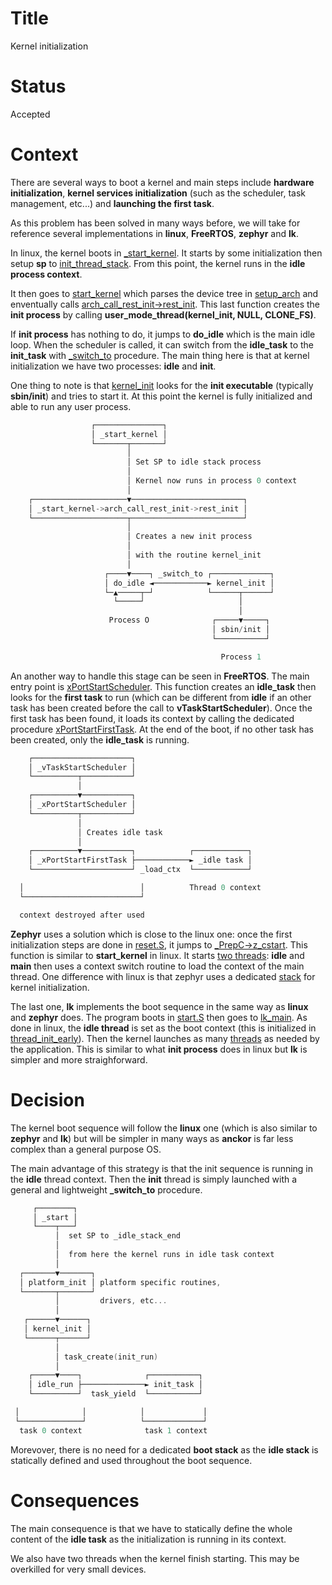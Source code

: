 # Title

Kernel initialization

# Status

Accepted

# Context

There are several ways to boot a kernel and main steps include **hardware initialization**, **kernel services initialization** (such as the scheduler, task management, etc...) and **launching the first task**.

As this problem has been solved in many ways before, we will take for reference several implementations in **linux**, **FreeRTOS**, **zephyr** and **lk**.

In linux, the kernel boots in [_start_kernel](https://elixir.bootlin.com/linux/v6.3/source/arch/riscv/kernel/head.S#L196). It starts by some initialization then setup **sp** to [init_thread_stack](https://elixir.bootlin.com/linux/v6.3/source/arch/riscv/kernel/head.S#L301). From this point, the kernel runs in the **idle process context**.

It then goes to [start_kernel](https://elixir.bootlin.com/linux/v6.3/source/init/main.c#L967) which parses the device tree in [setup_arch](https://elixir.bootlin.com/linux/v6.3/source/arch/riscv/kernel/setup.c#L265) and enventually calls [arch_call_rest_init->rest_init](https://elixir.bootlin.com/linux/v6.3/source/init/main.c#L701). This last function creates the **init process** by calling **user_mode_thread(kernel_init, NULL, CLONE_FS)**. 

If **init process** has nothing to do, it jumps to **do_idle** which is the main idle loop. When the scheduler is called, it can switch from the **idle_task** to the **init_task** with [_switch_to](https://elixir.bootlin.com/linux/v6.3/source/arch/riscv/kernel/entry.S#L536) procedure. The main thing here is that at kernel initialization we have two processes: **idle** and **init**.

One thing to note is that [kernel_init](https://elixir.bootlin.com/linux/v6.3/source/init/main.c#L1517) looks for the **init executable** (typically **sbin/init**) and tries to start it. At this point the kernel is fully initialized and able to run any user process.

```c
                  ┌───────────────┐
                  │ _start_kernel │
                  └───────┬───────┘
                          │
                          │ Set SP to idle stack process
                          │
                          │ Kernel now runs in process 0 context
                          │
    ┌─────────────────────▼─────────────────────────┐
    │ _start_kernel->arch_call_rest_init->rest_init │
    └─────────────────────┬─────────────────────────┘
                          │
                          │ Creates a new init process
                          │
                          │ with the routine kernel_init
                          │
                     ┌────▼────┐ _switch_to ┌─────────────┐
                     │ do_idle ◄────────────► kernel_init │
                     └─▲─────┬─┘            └──────┬──────┘
                       └─────┘                     │
                                                   │
                      Process O              ┌─────▼─────┐
                                             │ sbin/init │
                                             └───────────┘

                                               Process 1

```

An another way to handle this stage can be seen in **FreeRTOS**. The main entry point is [xPortStartScheduler](https://github.com/FreeRTOS/FreeRTOS-Kernel/blob/main/tasks.c#L2066). This function creates an **idle_task** then looks for the **first task** to run (which can be different from **idle** if an other task has been created before the call to **vTaskStartScheduler**). Once the first task has been found, it loads its context by calling the dedicated procedure [xPortStartFirstTask](https://github.com/FreeRTOS/FreeRTOS-Kernel/blob/main/portable/GCC/RISC-V/portASM.S#L232). At the end of the boot, if no other task has been created, only the **idle_task** is running.

```c
    ┌──────────────────────┐
    │ _vTaskStartScheduler │
    └──────────┬───────────┘
               │
    ┌──────────▼───────────┐
    │ _xPortStartScheduler │
    └──────────┬───────────┘
               │
               │ Creates idle task
               │
    ┌──────────▼───────────┐            ┌────────────┐
    │ _xPortStartFirstTask ├────────────► _idle task │
    └──────────────────────┘ _load_ctx  └────────────┘

  │                          │          Thread 0 context
  └──────────────────────────┘

  context destroyed after used
```

**Zephyr** uses a solution which is close to the linux one: once the first initialization steps are done in [reset.S](https://github.com/zephyrproject-rtos/zephyr/blob/main/arch/riscv/core/reset.S#L25), it jumps to [_PrepC->z_cstart](https://github.com/zephyrproject-rtos/zephyr/blob/main/kernel/init.c#L525). This function is similar to **start_kernel** in linux. It starts [two threads](https://github.com/zephyrproject-rtos/zephyr/blob/main/kernel/init.c#L422): **idle** and **main** then uses a context switch routine to load the context of the main thread. One difference with linux is that zephyr uses a dedicated [stack](https://github.com/zephyrproject-rtos/zephyr/blob/main/arch/riscv/core/reset.S#L80) for kernel initialization.

The last one, **lk** implements the boot sequence in the same way as **linux** and **zephyr** does. The program boots in [start.S](https://github.com/littlekernel/lk/blob/master/arch/riscv/start.S#L15) then goes to [lk_main](https://github.com/littlekernel/lk/blob/master/top/main.c#L59). As done in linux, the **idle thread** is set as the boot context (this is initialized in [thread_init_early](https://github.com/littlekernel/lk/blob/master/kernel/thread.c#L775)). Then the kernel launches as many [threads](https://github.com/littlekernel/lk/blob/master/app/app.c#L22) as needed by the application. This is similar to what **init process** does in linux but **lk** is simpler and more straighforward.

# Decision

The kernel boot sequence will follow the **linux** one (which is also similar to **zephyr** and **lk**) but will be simpler in many ways as **anckor** is far less complex than a general purpose OS.

The main advantage of this strategy is that the init sequence is running in the **idle** thread context. Then the **init** thread is simply launched with a general and lightweight **_switch_to** procedure.

```c
     ┌────────┐
     │ _start │
     └────┬───┘
          │  set SP to _idle_stack_end
          │
          │  from here the kernel runs in idle task context
          │
  ┌───────▼───────┐
  │ platform_init │ platform specific routines,
  └───────┬───────┘
          │         drivers, etc...
          │
   ┌──────▼──────┐
   │ kernel_init │
   └──────┬──────┘
          │
          │ task_create(init_run)
          │
    ┌─────▼────┐              ┌───────────┐
    │ idle_run ├──────────────► init_task │
    └──────────┘  task_yield  └───────────┘

 │              │            │             │
 └──────────────┘            └─────────────┘
  task 0 context              task 1 context
```

Morevover, there is no need for a dedicated **boot stack** as the **idle stack** is statically defined and used throughout the boot sequence.

# Consequences

The main consequence is that we have to statically define the whole content of the **idle task** as the initialization is running in its context.

We also have two threads when the kernel finish starting. This may be overkilled for very small devices.